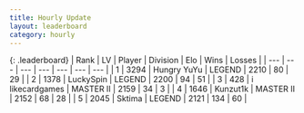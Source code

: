```yaml
---
title: Hourly Update
layout: leaderboard
category: hourly
---
```


{: .leaderboard}
| Rank | LV | Player | Division | Elo | Wins | Losses |
| --- | --- | --- | --- | --- | --- | --- |
| <span data-change="0">1</span> | 3294 | <span title="ID: 164871">Hungry YuYu</span> | LEGEND | <span data-change="0">2210</span> | <span data-change="0">80</span> | <span data-change="0">29</span> |
| <span data-change="0">2</span> | 1378 | <span title="ID: 498412">LuckySpin</span> | LEGEND | <span data-change="0">2200</span> | <span data-change="0">94</span> | <span data-change="0">51</span> |
| <span data-change="0">3</span> | 428 | <span title="ID: 700593">i likecardgames</span> | MASTER II | <span data-change="0">2159</span> | <span data-change="0">34</span> | <span data-change="0">3</span> |
| <span data-change="0">4</span> | 1646 | <span title="ID: 392407">Kunzut1k</span> | MASTER II | <span data-change="0">2152</span> | <span data-change="0">68</span> | <span data-change="0">28</span> |
| <span data-change="0">5</span> | 2045 | <span title="ID: 353063">Sktima</span> | LEGEND | <span data-change="-17">2121</span> | <span data-change="3">134</span> | <span data-change="2">60</span> |